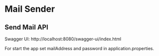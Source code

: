 # Mail Sender
## Send Mail API

Swagger UI: http://localhost:8080/swagger-ui/index.html

For start the app set mailAddress and password in application.properties.

